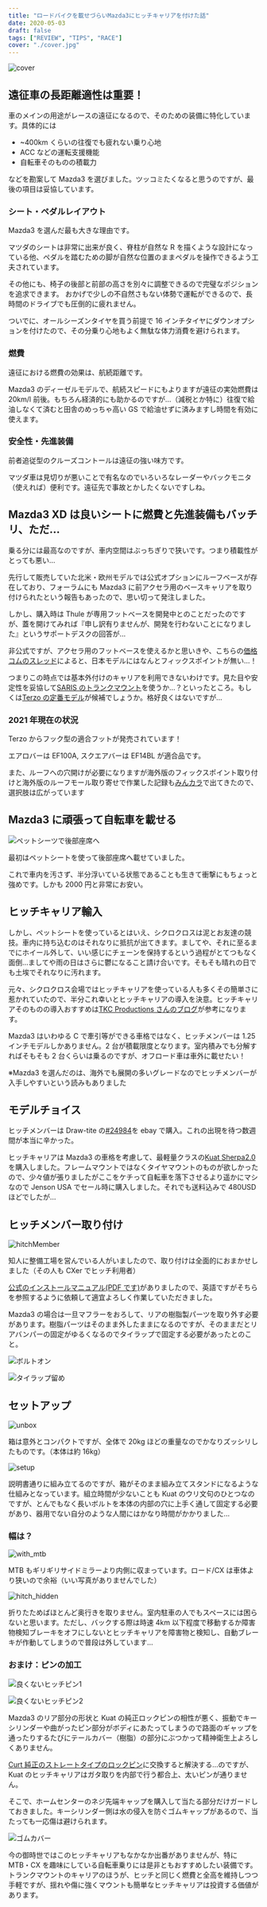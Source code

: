 ```yaml
---
title: "ロードバイクを載せづらいMazda3にヒッチキャリアを付けた話"
date: 2020-05-03
draft: false
tags: ["REVIEW", "TIPS", "RACE"]
cover: "./cover.jpg"
---
```


![cover](./cover.jpg)

## 遠征車の長距離適性は重要！

車のメインの用途がレースの遠征になるので、そのための装備に特化しています。具体的には

- ~400km くらいの往復でも疲れない乗り心地
- ACC などの運転支援機能
- 自転車そのものの積載力

などを勘案して Mazda3 を選びました。ツッコミたくなると思うのですが、最後の項目は妥協しています。

### シート・ペダルレイアウト

Mazda3 を選んだ最も大きな理由です。

マツダのシートは非常に出来が良く、脊柱が自然な R を描くような設計になっている他、ペダルを踏むための脚が自然な位置のままペダルを操作できるよう工夫されています。

その他にも、椅子の後部と前部の高さを別々に調整できるので完璧なポジションを追求できます。
おかげで少しの不自然さもない体勢で運転ができるので、長時間のドライブでも圧倒的に疲れません。

ついでに、オールシーズンタイヤを買う前提で 16 インチタイヤにダウンオプションを付けたので、その分乗り心地もよく無駄な体力消費を避けられます。

### 燃費

遠征における燃費の効果は、航続距離です。

Mazda3 のディーゼルモデルで、航続スピードにもよりますが遠征の実効燃費は 20km/l 前後。もちろん経済的にも助かるのですが…（減税とか特に）往復で給油しなくて済むと田舎のめっちゃ高い GS で給油せずに済みますし時間を有効に使えます。

### 安全性・先進装備

前者追従型のクルーズコントールは遠征の強い味方です。

マツダ車は見切りが悪いことで有名なのでいろいろなレーダーやバックモニタ（使えれば）便利です。遠征先で事故とかしたくないですしね。

## Mazda3 XD は良いシートに燃費と先進装備もバッチリ、ただ…

乗る分には最高なのですが、車内空間はぶっちぎりで狭いです。つまり積載性がとっても悪い…

先行して販売していた北米・欧州モデルでは公式オプションにルーフベースが存在しており、フォーラムにも Mazda3 に前アクセラ用のベースキャリアを取り付けられたという報告もあったので、思い切って発注しました。

しかし、購入時は Thule が専用フットベースを開発中とのことだったのですが、蓋を開けてみれば『申し訳有りませんが、開発を行わないことになりました』というサポートデスクの回答が…

非公式ですが、アクセラ用のフットベースを使えるかと思いきや、こちらの[価格コムのスレッド](https://bbs.kakaku.com/bbs/K0001159813/SortID=22718207/)によると、日本モデルにはなんとフィックスポイントが無い…！

つまりこの時点では基本外付けのキャリアを利用できないわけです。見た目や安定性を妥協して[SARIS のトランクマウント](http://shop.kirschberg.co.jp/?pid=150014295)を使うか…？といったところ。もしくは[Terzo の定番モデル](https://amzn.to/2YrfiUf)が候補でしょうか。格好良くはないですが…

### 2021 年現在の状況

Terzo からフック型の適合フットが発売されています！

エアロバーは EF100A, スクエアバーは EF14BL が適合品です。

<LinkBox url="https://paypaymall.yahoo.co.jp/store/creer-net/item/terzo-mazda3-fastback-aeroset/" />

また、ルーフへの穴開けが必要になりますが海外版のフィックスポイント取り付けと海外版のルーフモール取り寄せで作業した記録も[みんカラ](https://minkara.carview.co.jp/userid/3303388/blog/44472694/)で出てきたので、選択肢は広がっています

## Mazda3 に頑張って自転車を載せる

![ペットシーツで後部座席へ](./petseats.jpg)

最初はペットシートを使って後部座席へ載せていました。

これで車内を汚さず、半分浮いている状態であることも生きて衝撃にもちょっと強めです。しかも 2000 円と非常にお安い。

<LinkBox isAmazonLink url="https://www.amazon.co.jp/dp/B00TWT9JVG/" />

## ヒッチキャリア輸入

しかし、ペットシートを使っているとはいえ、シクロクロスは泥とお友達の競技。車内に持ち込むのはそれなりに抵抗が出てきます。ましてや、それに至るまでにホイール外して、いい感じにチェーンを保持するという過程がとてつもなく面倒…ましてや雨の日はさらに鬱になること請け合いです。そもそも晴れの日でも土埃でそれなりに汚れます。

元々、シクロクロス会場ではヒッチキャリアを使っている人も多くその簡単さに惹かれていたので、半分これ幸いとヒッチキャリアの導入を決意。ヒッチキャリアそのものの導入おすすめは[TKC Productions さんのブログ](http://www.tkcproduction.com/blog/2011/02/post_54.shtml)が参考になります。

Mazda3 はいわゆる C で牽引等ができる車格ではなく、ヒッチメンバーは 1.25 インチモデルしかありません。2 台が積載限度となります。室内積みでも分解すればそもそも 2 台くらいは乗るのですが、オフロード車は車外に載せたい！

※Mazda3 を選んだのは、海外でも展開の多いグレードなのでヒッチメンバーが入手しやすいという読みもありました

## モデルチョイス

ヒッチメンバーは Draw-tite の[#24984](https://www.draw-tite.com/products/trailer-hitches/class-i-1-1-4-hitch/class-i-trailer-hitch/WfzaCtfZMf25wM9znIGUwlD6ZzAUIKRT)を ebay で購入。これの出現を待つ数週間が本当に辛かった。

ヒッチキャリアは Mazda3 の車格を考慮して、最軽量クラスの[Kuat Sherpa2.0](https://www.kuatracks.com/product/sherpa-2-0/)を購入しました。フレームマウントではなくタイヤマウントのものが欲しかったので、少々値が張りましたがここをケチって自転車を落下させるより遥かにマシなので Jenson USA でセール時に購入しました。それでも送料込みで 480USD ほどでしたが…

## ヒッチメンバー取り付け

![hitchMember](./hitch.jpg)

知人に整備工場を営んでいる人がいましたので、取り付けは全面的におまかせしました（その人も CXer でヒッチ利用者）

[公式のインストールマニュアル(PDF です)](https://www.draw-tite.com/support/installation/N24984.pdf)がありましたので、英語ですがそちらを参照するように依頼して適宜よろしく作業していただきました。

Mazda3 の場合は一旦マフラーをおろして、リアの樹脂製パーツを取り外す必要があります。樹脂パーツはそのまま外したままになるのですが、そのままだとリアバンパーの固定がゆるくなるのでタイラップで固定する必要があったとのこと。

![ボルトオン](./bolton.jpg)

![タイラップ留め](./tiewrap.jpg)

## セットアップ

![unbox](./setup_1.jpg)

箱は意外とコンパクトですが、全体で 20kg ほどの重量なのでかなりズッシリしたものです。（本体は約 16kg）

![setup](./setup_2.jpg)

説明書通りに組み立てるのですが、箱がそのまま組み立てスタンドになるような仕組みとなっています。組立時間が少ないことも Kuat のウリ文句のひとつなのですが、とんでもなく長いボルトを本体の内部の穴に上手く通して固定する必要があり、器用でない自分のような人間にはかなり時間がかかりました…

### 幅は？

![with_mtb](./with_mtb.jpg)

MTB もギリギリサイドミラーより内側に収まっています。ロード/CX は車体より狭いので余裕（いい写真がありませんでした）

![hitch_hidden](./hitch_hidden.jpg)

折りたためばほとんど奥行きを取りません。室内駐車の人でもスペースには困らないと思います。ただし、バックする際は時速 4km 以下程度で移動するか障害物検知ブレーキをオフにしないとヒッチキャリアを障害物と検知し、自動ブレーキが作動してしまうので普段は外しています…

### おまけ：ピンの加工

![良くないヒッチピン1](./def_pin1.jpg)

![良くないヒッチピン2](./def_pin2.jpg)

Mazda3 のリア部分の形状と Kuat の純正ロックピンの相性が悪く、振動でキーシリンダーや曲がったピン部分がボディにあたってしまうので路面のギャップを通ったりするたびにテールカバー（樹脂）の部分にぶつかって精神衛生上よろしくありません。

[Curt 純正のストレートタイプのロックピン](https://amzn.to/3ciDnAW)に交換すると解決する…のですが、Kuat のヒッチキャリアはガタ取りを内部で行う都合上、太いピンが通りません。

そこで、ホームセンターのネジ先端キャップを購入して当たる部分だけガードしておきました。キーシリンダー側は水の侵入を防ぐゴムキャップがあるので、当たっても一応傷は避けられます。

![ゴムカバー](./gcover.jpg)

今の御時世ではこのヒッチキャリアもなかなか出番がありませんが、特に MTB・CX を趣味にしている自転車乗りには是非ともおすすめしたい装備です。  
トランクマウントのキャリアのほうが、ヒッチと同じく燃費と全高を維持しつつ手軽ですが、揺れや傷に強くマウントも簡単なヒッチキャリアは投資する価値があります。

<LinkBox isAmazonLink url="https://www.amazon.co.jp/dp/B00IUMN1VA/" />
